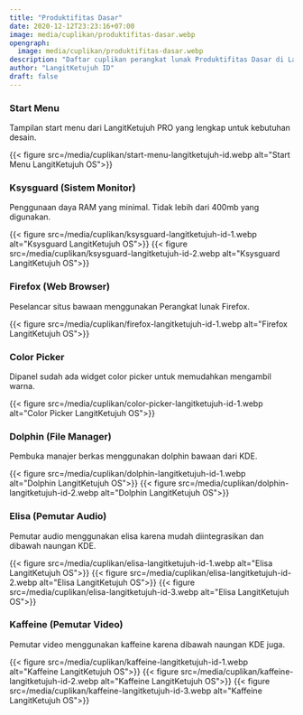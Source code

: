 ```yaml
---
title: "Produktifitas Dasar"
date: 2020-12-12T23:23:16+07:00
image: media/cuplikan/produktifitas-dasar.webp
opengraph:
  image: media/cuplikan/produktifitas-dasar.webp
description: "Daftar cuplikan perangkat lunak Produktifitas Dasar di LangitKetujuh OS"
author: "LangitKetujuh ID"
draft: false
---
```


### Start Menu

Tampilan start menu dari LangitKetujuh PRO yang lengkap untuk kebutuhan desain.

{{< figure src=/media/cuplikan/start-menu-langitketujuh-id.webp alt="Start Menu LangitKetujuh OS">}}

### Ksysguard (Sistem Monitor)

Penggunaan daya RAM yang minimal. Tidak lebih dari 400mb yang digunakan.

{{< figure src=/media/cuplikan/ksysguard-langitketujuh-id-1.webp alt="Ksysguard LangitKetujuh OS">}}
{{< figure src=/media/cuplikan/ksysguard-langitketujuh-id-2.webp alt="Ksysguard LangitKetujuh OS">}}

### Firefox (Web Browser)

Peselancar situs bawaan menggunakan Perangkat lunak Firefox.

{{< figure src=/media/cuplikan/firefox-langitketujuh-id-1.webp alt="Firefox LangitKetujuh OS">}}

### Color Picker

Dipanel sudah ada widget color picker untuk memudahkan mengambil warna.

{{< figure src=/media/cuplikan/color-picker-langitketujuh-id-1.webp alt="Color Picker LangitKetujuh OS">}}

### Dolphin (File Manager)

Pembuka manajer berkas menggunakan dolphin bawaan dari KDE.

{{< figure src=/media/cuplikan/dolphin-langitketujuh-id-1.webp alt="Dolphin LangitKetujuh OS">}}
{{< figure src=/media/cuplikan/dolphin-langitketujuh-id-2.webp alt="Dolphin LangitKetujuh OS">}}

### Elisa (Pemutar Audio)

Pemutar audio menggunakan elisa karena mudah diintegrasikan dan dibawah naungan KDE.

{{< figure src=/media/cuplikan/elisa-langitketujuh-id-1.webp alt="Elisa LangitKetujuh OS">}}
{{< figure src=/media/cuplikan/elisa-langitketujuh-id-2.webp alt="Elisa LangitKetujuh OS">}}
{{< figure src=/media/cuplikan/elisa-langitketujuh-id-3.webp alt="Elisa LangitKetujuh OS">}}

### Kaffeine (Pemutar Video)

Pemutar video menggunakan kaffeine karena dibawah naungan KDE juga.

{{< figure src=/media/cuplikan/kaffeine-langitketujuh-id-1.webp alt="Kaffeine LangitKetujuh OS">}}
{{< figure src=/media/cuplikan/kaffeine-langitketujuh-id-2.webp alt="Kaffeine LangitKetujuh OS">}}
{{< figure src=/media/cuplikan/kaffeine-langitketujuh-id-3.webp alt="Kaffeine LangitKetujuh OS">}}
